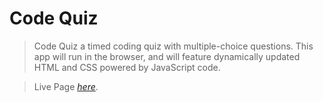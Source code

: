 # Code Quiz
> Code Quiz a timed coding quiz with multiple-choice questions. This app will run in the browser, and will feature dynamically updated HTML and CSS powered by JavaScript code.


> Live Page [_here_](https://tannerreed29.github.io/Code-Quiz/).


